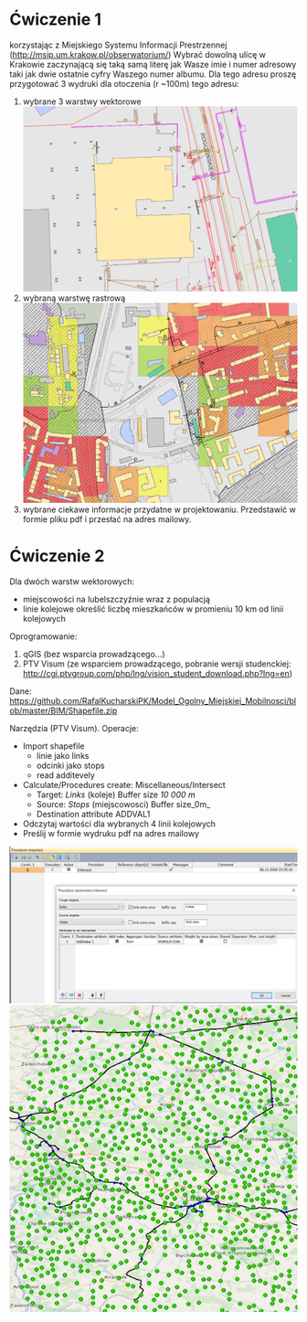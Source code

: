 # Ćwiczenie 1

korzystając z Miejskiego Systemu Informacji Prestrzennej (http://msip.um.krakow.pl/obserwatorium/)
Wybrać dowolną ulicę w Krakowie zaczynającą się taką samą literę jak Wasze imie i numer adresowy taki jak dwie ostatnie cyfry Waszego numer albumu.
Dla tego adresu proszę przygotować 3 wydruki dla otoczenia (r ~100m) tego adresu:
1. wybrane 3 warstwy wektorowe
![alt text](msip1.PNG)
2. wybraną warstwę rastrową
![alt text](msip2.PNG)
3. wybrane ciekawe informacje przydatne w projektowaniu.
Przedstawić w formie pliku pdf i przesłać na adres mailowy.

# Ćwiczenie 2

Dla dwóch warstw wektorowych:
* miejscowości na lubelszczyźnie wraz z populacją
* linie kolejowe
określić liczbę mieszkańców w promieniu 10 km od linii kolejowych

Oprogramowanie:
1. qGIS (bez wsparcia prowadzącego...)
2. PTV Visum (ze wsparciem prowadzącego, pobranie wersji studenckiej: http://cgi.ptvgroup.com/php/lng/vision_student_download.php?lng=en)

Dane: https://github.com/RafalKucharskiPK/Model_Ogolny_Miejskiej_Mobilnosci/blob/master/BIM/Shapefile.zip



Narzędzia (PTV Visum).
Operacje:

* Import shapefile
  * linie jako links
  * odcinki jako stops
  * read additevely
* Calculate/Procedures create: Miscellaneous/Intersect
  * Target: _Links_ (koleje) Buffer size _10 000 m_
  * Source: _Stops_ (miejscowosci) Buffer size_0m_ 
  * Destination attribute ADDVAL1
 * Odczytaj wartości dla wybranych 4 linii kolejowych
 * Preślij w formie wydruku pdf na adres mailowy
 
 ![alt text](/BIM/f1.PNG)
 ![alt text](/BIM/f2.PNG)
 
